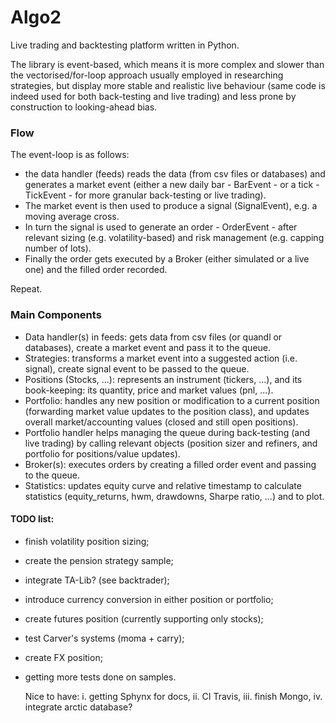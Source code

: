 # Algo2
Live trading and backtesting platform written in Python.

The library is event-based, which means it is more complex and 
slower than the vectorised/for-loop approach usually employed in researching 
strategies, but display more stable and realistic live behaviour (same code is
 indeed used for both back-testing and live trading) and less prone by 
construction to looking-ahead bias. 


### Flow
The event-loop is as follows:
- the data handler (feeds) reads the data (from csv files or databases) and 
generates a market event (either a new daily bar - BarEvent - or a tick - 
TickEvent - for more granular back-testing or live trading). 
- The market event is then used to produce a signal (SignalEvent),
e.g. a moving average cross.
- In turn the signal is used to generate an order - OrderEvent - after relevant
sizing (e.g. volatility-based) and risk management (e.g. capping number 
of lots).
- Finally the order gets executed by a Broker (either simulated or a live one) 
and the filled order recorded.

Repeat.

### Main Components
- Data handler(s) in feeds: gets data from csv files (or quandl or databases), 
create a market event and pass it to the queue.
- Strategies: transforms a market event into a suggested action (i.e. signal),
create signal event to be passed to the queue.
- Positions (Stocks, ...): represents an instrument (tickers, 
...), and its book-keeping: its quantity, price and market values (pnl, ...).
- Portfolio: handles any new position or modification to a current position 
(forwarding market value updates to the position class), and updates 
overall market/accounting values (closed and still open positions).
- Portfolio handler helps managing the queue during back-testing (and live 
trading) by calling relevant objects (position sizer and refiners, and portfolio 
for positions/value updates).
- Broker(s): executes orders by creating a filled order event and passing to 
the queue.
- Statistics: updates equity curve and relative timestamp to calculate 
statistics (equity_returns, hwm, drawdowns, Sharpe ratio, ...) and to plot.
        
#### TODO list:
- finish volatility position sizing;
- create the pension strategy sample;
- integrate TA-Lib? (see backtrader);
- introduce currency conversion in either position or portfolio;
- create futures position (currently supporting only stocks);
- test Carver's systems (moma + carry);
- create FX position;
- getting more tests done on samples.

   Nice to have: i. getting Sphynx for docs, ii. CI Travis, iii. finish Mongo,
iv. integrate arctic database?
